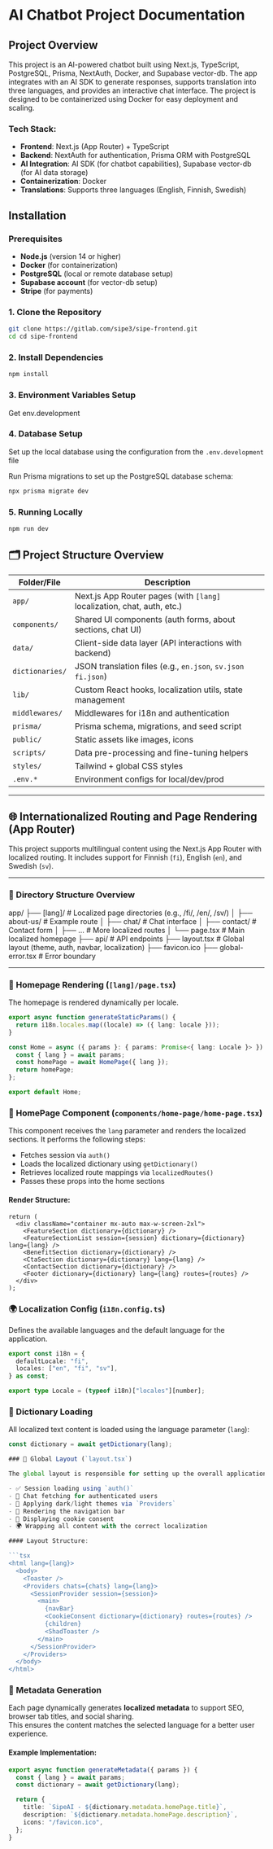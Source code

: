 # AI Chatbot Project Documentation

## Project Overview

This project is an AI-powered chatbot built using Next.js, TypeScript, PostgreSQL, Prisma, NextAuth, Docker, and Supabase vector-db. The app integrates with an AI SDK to generate responses, supports translation into three languages, and provides an interactive chat interface. The project is designed to be containerized using Docker for easy deployment and scaling.

### Tech Stack:

- **Frontend**: Next.js (App Router) + TypeScript
- **Backend**: NextAuth for authentication, Prisma ORM with PostgreSQL
- **AI Integration**: AI SDK (for chatbot capabilities), Supabase vector-db (for AI data storage)
- **Containerization**: Docker
- **Translations**: Supports three languages (English, Finnish, Swedish)

## Installation

### Prerequisites

- **Node.js** (version 14 or higher)
- **Docker** (for containerization)
- **PostgreSQL** (local or remote database setup)
- **Supabase account** (for vector-db setup)
- **Stripe** (for payments)

### 1. Clone the Repository

```bash
git clone https://gitlab.com/sipe3/sipe-frontend.git
cd cd sipe-frontend
```

### 2. Install Dependencies

```bash
npm install
```

### 3. Environment Variables Setup

Get env.development

### 4. Database Setup

Set up the local database using the configuration from the `.env.development` file

Run Prisma migrations to set up the PostgreSQL database schema:

```bash
npx prisma migrate dev
```

### 5. Running Locally

```bash
npm run dev
```

## 🗂️ Project Structure Overview

| Folder/File     | Description                                                             |
| --------------- | ----------------------------------------------------------------------- |
| `app/`          | Next.js App Router pages (with `[lang]` localization, chat, auth, etc.) |
| `components/`   | Shared UI components (auth forms, about sections, chat UI)              |
| `data/`         | Client-side data layer (API interactions with backend)                  |
| `dictionaries/` | JSON translation files (e.g., `en.json`, `sv.json` `fi.json`)           |
| `lib/`          | Custom React hooks, localization utils, state management                |
| `middlewares/`  | Middlewares for i18n and authentication                                 |
| `prisma/`       | Prisma schema, migrations, and seed script                              |
| `public/`       | Static assets like images, icons                                        |
| `scripts/`      | Data pre-processing and fine-tuning helpers                             |
| `styles/`       | Tailwind + global CSS styles                                            |
| `.env.*`        | Environment configs for local/dev/prod                                  |

---

## 🌐 Internationalized Routing and Page Rendering (App Router)

This project supports multilingual content using the Next.js App Router with localized routing. It includes support for Finnish (`fi`), English (`en`), and Swedish (`sv`).

---

### 📁 Directory Structure Overview

app/
├── [lang]/ # Localized page directories (e.g., /fi/, /en/, /sv/)
│ ├── about-us/ # Example route
│ ├── chat/ # Chat interface
│ ├── contact/ # Contact form
│ ├── ... # More localized routes
│ └── page.tsx # Main localized homepage
├── api/ # API endpoints
├── layout.tsx # Global layout (theme, auth, navbar, localization)
├── favicon.ico
├── global-error.tsx # Error boundary

---

### 🏡 Homepage Rendering (`[lang]/page.tsx`)

The homepage is rendered dynamically per locale.

```ts
export async function generateStaticParams() {
  return i18n.locales.map((locale) => ({ lang: locale }));
}

const Home = async ({ params }: { params: Promise<{ lang: Locale }> }) => {
  const { lang } = await params;
  const homePage = await HomePage({ lang });
  return homePage;
};

export default Home;
```

### 🧩 HomePage Component (`components/home-page/home-page.tsx`)

This component receives the `lang` parameter and renders the localized sections. It performs the following steps:

- Fetches session via `auth()`
- Loads the localized dictionary using `getDictionary()`
- Retrieves localized route mappings via `localizedRoutes()`
- Passes these props into the home sections

#### Render Structure:

```tsx
return (
  <div className="container mx-auto max-w-screen-2xl">
    <FeatureSection dictionary={dictionary} />
    <FeatureSectionList session={session} dictionary={dictionary} lang={lang} />
    <BenefitSection dictionary={dictionary} />
    <CtaSection dictionary={dictionary} lang={lang} />
    <ContactSection dictionary={dictionary} />
    <Footer dictionary={dictionary} lang={lang} routes={routes} />
  </div>
);
```

### 🌍 Localization Config (`i18n.config.ts`)

Defines the available languages and the default language for the application.

```ts
export const i18n = {
  defaultLocale: "fi",
  locales: ["en", "fi", "sv"],
} as const;

export type Locale = (typeof i18n)["locales"][number];
```

### 📖 Dictionary Loading

All localized text content is loaded using the language parameter (`lang`):

````ts
const dictionary = await getDictionary(lang);

### 🧱 Global Layout (`layout.tsx`)

The global layout is responsible for setting up the overall application shell. It includes the following responsibilities:

- ✅ Session loading using `auth()`
- 💬 Chat fetching for authenticated users
- 🎨 Applying dark/light themes via `Providers`
- 🧭 Rendering the navigation bar
- 🍪 Displaying cookie consent
- 🌍 Wrapping all content with the correct localization

#### Layout Structure:

```tsx
<html lang={lang}>
  <body>
    <Toaster />
    <Providers chats={chats} lang={lang}>
      <SessionProvider session={session}>
        <main>
          {navBar}
          <CookieConsent dictionary={dictionary} routes={routes} />
          {children}
          <ShadToaster />
        </main>
      </SessionProvider>
    </Providers>
  </body>
</html>
````

### 🧾 Metadata Generation

Each page dynamically generates **localized metadata** to support SEO, browser tab titles, and social sharing.  
This ensures the content matches the selected language for a better user experience.

#### Example Implementation:

```ts
export async function generateMetadata({ params }) {
  const { lang } = await params;
  const dictionary = await getDictionary(lang);

  return {
    title: `SipeAI - ${dictionary.metadata.homePage.title}`,
    description: `${dictionary.metadata.homePage.description}`,
    icons: "/favicon.ico",
  };
}
```
